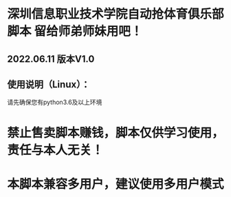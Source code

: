 # 深圳信息职业技术学院自动抢体育俱乐部脚本 留给师弟师妹用吧！
## 2022.06.11 版本V1.0
## 使用说明（Linux）：
请先确保您有python3.6及以上环境
# 禁止售卖脚本赚钱，脚本仅供学习使用，责任与本人无关！
# 本脚本兼容多用户，建议使用多用户模式
